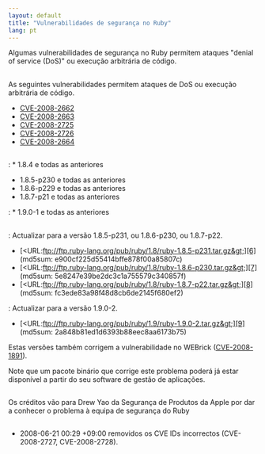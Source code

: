 ```yaml
---
layout: default
title: "Vulnerabilidades de segurança no Ruby"
lang: pt
---
```


Algumas vulnerabilidades de segurança no Ruby permitem ataques \"denial
of service (DoS)\" ou execução arbitrária de código.

## 

As seguintes vulnerabilidades permitem ataques de DoS ou execução
arbitrária de código.

* [CVE-2008-2662][1]
* [CVE-2008-2663][2]
* [CVE-2008-2725][3]
* [CVE-2008-2726][4]
* [CVE-2008-2664][5]

## 


: * 1\.8.4 e todas as anteriores
  * 1\.8.5-p230 e todas as anteriores
  * 1\.8.6-p229 e todas as anteriores
  * 1\.8.7-p21 e todas as anteriores


: * 1\.9.0-1 e todas as anteriores

## 


: Actualizar para a versão 1.8.5-p231, ou 1.8.6-p230, ou 1.8.7-p22.
  * [&lt;URL:ftp://ftp.ruby-lang.org/pub/ruby/1.8/ruby-1.8.5-p231.tar.gz&gt;][6]
    (md5sum: e900cf225d55414bffe878f00a85807c)
  * [&lt;URL:ftp://ftp.ruby-lang.org/pub/ruby/1.8/ruby-1.8.6-p230.tar.gz&gt;][7]
    (md5sum: 5e8247e39be2dc3c1a755579c340857f)
  * [&lt;URL:ftp://ftp.ruby-lang.org/pub/ruby/1.8/ruby-1.8.7-p22.tar.gz&gt;][8]
    (md5sum: fc3ede83a98f48d8cb6de2145f680ef2)


: Actualizar para a versão 1.9.0-2.
  * [&lt;URL:ftp://ftp.ruby-lang.org/pub/ruby/1.9/ruby-1.9.0-2.tar.gz&gt;][9]
    (md5sum: 2a848b81ed1d6393b88eec8aa6173b75)

Estas versões também corrigem a vulnerabilidade no WEBrick
([CVE-2008-1891][10]).

Note que um pacote binário que corrige este problema poderá já estar
disponível a partir do seu software de gestão de aplicações.

## 

Os créditos vão para Drew Yao da Segurança de Produtos da Apple por dar
a conhecer o problema à equipa de segurança do Ruby

## 

* 2008-06-21 00:29 +09:00 removidos os CVE IDs incorrectos
  (CVE-2008-2727, CVE-2008-2728).



[1]: http://cve.mitre.org/cgi-bin/cvename.cgi?name=CVE-2008-2662 
[2]: http://cve.mitre.org/cgi-bin/cvename.cgi?name=CVE-2008-2663 
[3]: http://cve.mitre.org/cgi-bin/cvename.cgi?name=CVE-2008-2725 
[4]: http://cve.mitre.org/cgi-bin/cvename.cgi?name=CVE-2008-2726 
[5]: http://cve.mitre.org/cgi-bin/cvename.cgi?name=CVE-2008-2664 
[6]: ftp://ftp.ruby-lang.org/pub/ruby/1.8/ruby-1.8.5-p231.tar.gz 
[7]: ftp://ftp.ruby-lang.org/pub/ruby/1.8/ruby-1.8.6-p230.tar.gz 
[8]: ftp://ftp.ruby-lang.org/pub/ruby/1.8/ruby-1.8.7-p22.tar.gz 
[9]: ftp://ftp.ruby-lang.org/pub/ruby/1.9/ruby-1.9.0-2.tar.gz 
[10]: http://cve.mitre.org/cgi-bin/cvename.cgi?name=CVE-2008-1891 
